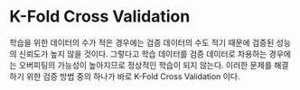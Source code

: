 # K-Fold Cross Validation
학습을 위한 데이터의 수가 적은 경우에는 검증 데이터의 수도 적기 때문에 검증된 성능의 신뢰도가 높지 않을 것이다. 그렇다고 학습 데이터를 검증 데이터로 차용하는 경우에는 오버피팅의 가능성이 높아지므로 정상적인 학습이 되지 않는다. 이러한 문제를 해결하기 위한 검증 방법 중의 하나가 바로 K-Fold Cross Validation 이다.

